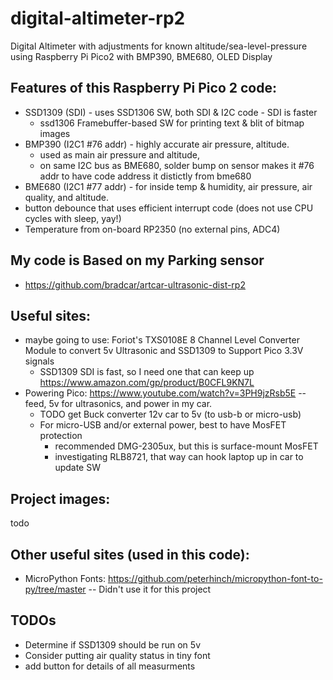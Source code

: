 # digital-altimeter-rp2
Digital Altimeter with adjustments for known altitude/sea-level-pressure using Raspberry Pi Pico2 with BMP390, BME680, OLED Display

## Features of this Raspberry Pi Pico 2 code:
* SSD1309 (SDI) - uses SSD1306 SW, both SDI & I2C code - SDI is faster
  * ssd1306 Framebuffer-based SW for printing text & blit of bitmap images
* BMP390 (I2C1 #76 addr) - highly accurate air pressure, altitude.
  * used as main air pressure and altitude, 
  * on same I2C bus as BME680, solder bump on sensor makes it #76 addr to have code address it distictly from bme680
* BME680 (I2C1 #77 addr) - for inside temp & humidity, air pressure, air quality, and altitude.
* button debounce that uses efficient interrupt code (does not use CPU cycles with sleep, yay!)
* Temperature from on-board RP2350 (no external pins, ADC4)
 
## My code is Based on my Parking sensor
* https://github.com/bradcar/artcar-ultrasonic-dist-rp2

## Useful sites:
* maybe going to use: Foriot's TXS0108E 8 Channel Level Converter Module to convert 5v Ultrasonic and SSD1309 to Support Pico 3.3V signals
  * SSD1309 SDI is fast, so I need one that can keep up https://www.amazon.com/gp/product/B0CFL9KN7L
* Powering Pico: https://www.youtube.com/watch?v=3PH9jzRsb5E -- feed, 5v for ultrasonics, and power in my car.
  * TODO get Buck converter 12v car to 5v (to usb-b or micro-usb)
  * For micro-USB and/or external power, best to have MosFET protection
    * recommended DMG-2305ux, but this is surface-mount MosFET
    * investigating RLB8721, that way can hook laptop up in car to update SW
   
## Project images:
todo

## Other useful sites (used in this code):
* MicroPython Fonts:  https://github.com/peterhinch/micropython-font-to-py/tree/master -- Didn't use it for this project
 
## TODOs
* Determine if SSD1309 should be run on 5v
* Consider putting air quality status in tiny font
* add button for details of all measurments
